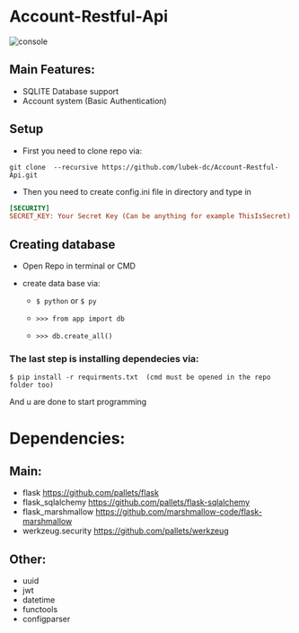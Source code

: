 # Account-Restful-Api
![console](https://user-images.githubusercontent.com/32651459/123863495-f5767600-d929-11eb-92e1-1baf468b51e8.png)

## Main Features:
* SQLITE Database support
* Account system (Basic Authentication)

## Setup
* First you need to clone repo via: 

` git clone  --recursive https://github.com/lubek-dc/Account-Restful-Api.git `
* Then you need to create config.ini file in directory and type in

```ini
[SECURITY]
SECRET_KEY: Your Secret Key (Can be anything for example ThisIsSecret)
```

## Creating database 

* Open Repo in terminal or CMD

* create data base via:
    * `$ python` or `$ py `

    * `>>> from app import db`

    * `>>> db.create_all()`
### The last step is installing dependecies via: 

`
$ pip install -r requirments.txt 
(cmd must be opened in the repo folder too)
`

And u are done to start programming
# Dependencies:
## Main:
* flask https://github.com/pallets/flask
* flask_sqlalchemy https://github.com/pallets/flask-sqlalchemy
* flask_marshmallow https://github.com/marshmallow-code/flask-marshmallow
* werkzeug.security https://github.com/pallets/werkzeug
## Other:
* uuid
* jwt
* datetime
* functools
* configparser
